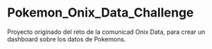 # Pokemon_Onix_Data_Challenge
Proyecto originado del reto de la comunicad Onix Data, para crear un dashboard sobre los datos de Pokemons.
